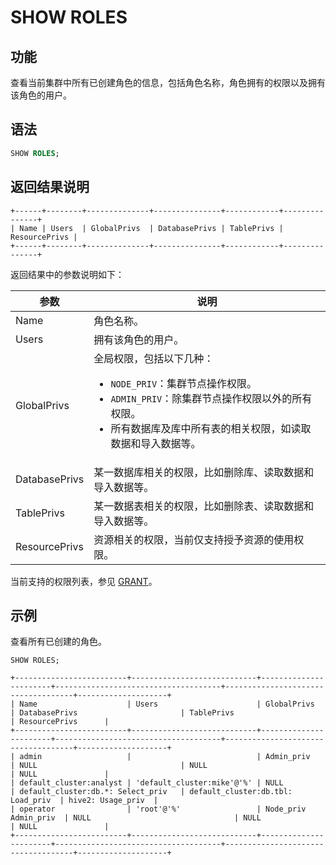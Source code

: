 # SHOW ROLES

## 功能

查看当前集群中所有已创建角色的信息，包括角色名称，角色拥有的权限以及拥有该角色的用户。

## 语法

```SQL
SHOW ROLES;
```

## 返回结果说明

```undefined
+------+--------+--------------+---------------+------------+---------------+
| Name | Users  | GlobalPrivs  | DatabasePrivs | TablePrivs | ResourcePrivs |
+------+--------+--------------+---------------+------------+---------------+
```

返回结果中的参数说明如下：

| **参数**      | **说明**                                                     |
| ------------- | ------------------------------------------------------------ |
| Name          | 角色名称。                                                   |
| Users         | 拥有该角色的用户。                                           |
| GlobalPrivs   | 全局权限，包括以下几种：<ul><li>`NODE_PRIV`：集群节点操作权限。</li><li>`ADMIN_PRIV`：除集群节点操作权限以外的所有权限。</li><li>所有数据库及库中所有表的相关权限，如读取数据和导入数据等。</li></ul> |
| DatabasePrivs | 某一数据库相关的权限，比如删除库、读取数据和导入数据等。     |
| TablePrivs    | 某一数据表相关的权限，比如删除表、读取数据和导入数据等。     |
| ResourcePrivs | 资源相关的权限，当前仅支持授予资源的使用权限。               |

当前支持的权限列表，参见 [GRANT](/sql-reference/sql-statements/account-management/GRANT.md)。

## 示例

查看所有已创建的角色。

```Plain
SHOW ROLES;

+-------------------------+----------------------------+-----------------------+-------------------------------------+------------------------------------+--------------------+
| Name                    | Users                      | GlobalPrivs           | DatabasePrivs                       | TablePrivs                         | ResourcePrivs      |
+-------------------------+----------------------------+-----------------------+-------------------------------------+------------------------------------+--------------------+
| admin                   |                            | Admin_priv            | NULL                                | NULL                               | NULL               |
| default_cluster:analyst | 'default_cluster:mike'@'%' | NULL                  | default_cluster:db.*: Select_priv   | default_cluster:db.tbl: Load_priv  | hive2: Usage_priv  |
| operator                | 'root'@'%'                 | Node_priv Admin_priv  | NULL                                | NULL                               | NULL               |
+-------------------------+----------------------------+-----------------------+-------------------------------------+------------------------------------+--------------------+
```

